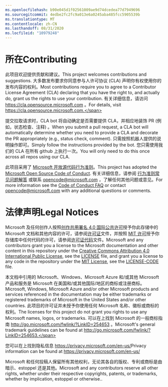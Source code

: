 ```yaml
---
ms.openlocfilehash: b90e045d1f02561009ae9d74dcedea77d7949696
ms.sourcegitcommit: 4edbe2fc2fc9a013e6a0245aba485fcc5905539b
ms.translationtype: MT
ms.contentlocale: zh-CN
ms.lasthandoff: 08/31/2020
ms.locfileid: "10979248"
---
```


# <span data-ttu-id="7f81b-101">所在</span><span class="sxs-lookup"><span data-stu-id="7f81b-101">Contributing</span></span>

<span data-ttu-id="7f81b-102">此项目欢迎提供贡献和建议。</span><span class="sxs-lookup"><span data-stu-id="7f81b-102">This project welcomes contributions and suggestions.</span></span>  <span data-ttu-id="7f81b-103">大多数发布要求你同意参与人许可协议 (CLA) 声明你有权使用你的发布内容的权利。</span><span class="sxs-lookup"><span data-stu-id="7f81b-103">Most contributions require you to agree to a Contributor License Agreement (CLA) declaring that you have the right to, and actually do, grant us the rights to use your contribution.</span></span> <span data-ttu-id="7f81b-104">有关详细信息，请访问 https://cla.opensource.microsoft.com 。</span><span class="sxs-lookup"><span data-stu-id="7f81b-104">For details, visit https://cla.opensource.microsoft.com.</span></span>

<span data-ttu-id="7f81b-105">提交拉取请求时，CLA bot 将自动确定是否需要提供 CLA，并相应地装饰 PR (例如，状态检查、注释) 。</span><span class="sxs-lookup"><span data-stu-id="7f81b-105">When you submit a pull request, a CLA bot will automatically determine whether you need to provide a CLA and decorate the PR appropriately (e.g., status check, comment).</span></span> <span data-ttu-id="7f81b-106">只需按照机器人提供的说明操作即可。</span><span class="sxs-lookup"><span data-stu-id="7f81b-106">Simply follow the instructions provided by the bot.</span></span> <span data-ttu-id="7f81b-107">您只需使用我们的 CLA 在所有 github 上执行一次。</span><span class="sxs-lookup"><span data-stu-id="7f81b-107">You will only need to do this once across all repos using our CLA.</span></span>

<span data-ttu-id="7f81b-108">此项目采用了 [Microsoft 开放源代码行为准则](https://opensource.microsoft.com/codeofconduct/)。</span><span class="sxs-lookup"><span data-stu-id="7f81b-108">This project has adopted the [Microsoft Open Source Code of Conduct](https://opensource.microsoft.com/codeofconduct/).</span></span>
<span data-ttu-id="7f81b-109">有关详细信息，请参阅 [行为准则常见问题解答](https://opensource.microsoft.com/codeofconduct/faq/) 或联系 [opencode@microsoft.com](mailto:opencode@microsoft.com) ，了解任何其他问题或意见。</span><span class="sxs-lookup"><span data-stu-id="7f81b-109">For more information see the [Code of Conduct FAQ](https://opensource.microsoft.com/codeofconduct/faq/) or contact [opencode@microsoft.com](mailto:opencode@microsoft.com) with any additional questions or comments.</span></span>

# <span data-ttu-id="7f81b-110">法律声明</span><span class="sxs-lookup"><span data-stu-id="7f81b-110">Legal Notices</span></span>

<span data-ttu-id="7f81b-111">Microsoft 及任何创作人按照[创作共用署名 4.0 国际公共许可](https://creativecommons.org/licenses/by/4.0/legalcode)授予你此存储中的 Microsoft 文档和其他内容的许可，请参阅[许可证](LICENSE)文件，并按照 [MIT 许可](https://opensource.org/licenses/MIT)授予你存储库中任何代码的许可，请参阅[许可证代码](LICENSE-CODE)文件。</span><span class="sxs-lookup"><span data-stu-id="7f81b-111">Microsoft and any contributors grant you a license to the Microsoft documentation and other content in this repository under the [Creative Commons Attribution 4.0 International Public License](https://creativecommons.org/licenses/by/4.0/legalcode), see the [LICENSE](LICENSE) file, and grant you a license to any code in the repository under the [MIT License](https://opensource.org/licenses/MIT), see the [LICENSE-CODE](LICENSE-CODE) file.</span></span>

<span data-ttu-id="7f81b-112">本文档中引用的 Microsoft、Windows、Microsoft Azure 和/或其他 Microsoft 产品和服务是 Microsoft 在美国和/或其他国际/地区的商标或注册商标。</span><span class="sxs-lookup"><span data-stu-id="7f81b-112">Microsoft, Windows, Microsoft Azure and/or other Microsoft products and services referenced in the documentation may be either trademarks or registered trademarks of Microsoft in the United States and/or other countries.</span></span>
<span data-ttu-id="7f81b-113">此项目的许可证并未授予你使用任何 Microsoft 名称、徽标或商标的权利。</span><span class="sxs-lookup"><span data-stu-id="7f81b-113">The licenses for this project do not grant you rights to use any Microsoft names, logos, or trademarks.</span></span>
<span data-ttu-id="7f81b-114">可以在上找到 Microsoft 的一般商标指南 http://go.microsoft.com/fwlink/?LinkID=254653 。</span><span class="sxs-lookup"><span data-stu-id="7f81b-114">Microsoft's general trademark guidelines can be found at http://go.microsoft.com/fwlink/?LinkID=254653.</span></span>

<span data-ttu-id="7f81b-115">您可以在上找到隐私信息 https://privacy.microsoft.com/en-us/</span><span class="sxs-lookup"><span data-stu-id="7f81b-115">Privacy information can be found at https://privacy.microsoft.com/en-us/</span></span>

<span data-ttu-id="7f81b-116">Microsoft 和任何投稿人保留所有其他权利，无论其各自的版权、专利或商标是由暗示、estoppel 还是其他。</span><span class="sxs-lookup"><span data-stu-id="7f81b-116">Microsoft and any contributors reserve all other rights, whether under their respective copyrights, patents, or trademarks, whether by implication, estoppel or otherwise..</span></span>

